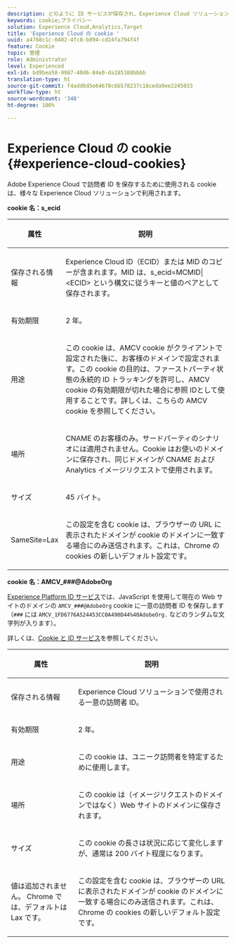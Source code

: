 ```yaml
---
description: どのように ID サービスが保存され、Experience Cloud ソリューション全体で使用されるかについて説明します。
keywords: cookie;プライバシー
solution: Experience Cloud,Analytics,Target
title: 'Experience Cloud の cookie '
uuid: a4788c1c-0402-4fc8-b894-cd24fa794f4f
feature: Cookie
topic: 管理
role: Administrator
level: Experienced
exl-id: bd9bea58-9987-40d6-84e0-da185388bbbb
translation-type: ht
source-git-commit: f4add6d5e64678c6b578237c18ceda9ee2245033
workflow-type: ht
source-wordcount: '348'
ht-degree: 100%

---
```


# Experience Cloud の cookie {#experience-cloud-cookies}

Adobe Experience Cloud で訪問者 ID を保存するために使用される cookie は、様々な Experience Cloud ソリューションで利用されます。

**cookie 名：s_ecid**

<table id="table_FF4C70D3D4CC425BA65162D5A9504F7D"> 
 <thead> 
  <tr> 
   <th colname="col1" class="entry"> <p>属性 </p> </th> 
   <th colname="col2" class="entry"> <p>説明 </p> </th> 
  </tr> 
 </thead>
 <tbody> 
  <tr> 
   <td colname="col1"> <p>保存される情報 </p> </td> 
   <td colname="col2"> <p> Experience Cloud ID（ECID）または MID のコピーが含まれます。MID は、s_ecid=MCMID|&lt;ECID&gt; という構文に従うキーと値のペアとして保存されます。 </p> </td> 
  </tr> 
  <tr> 
   <td colname="col1"> <p> 有効期限 </p> </td> 
   <td colname="col2"> <p>2 年。 </p> </td> 
  </tr> 
  <tr> 
   <td colname="col1"> <p> 用途 </p> </td> 
   <td colname="col2"> <p>この cookie は、AMCV cookie がクライアントで設定された後に、お客様のドメインで設定されます。この cookie の目的は、ファーストパーティ状態の永続的 ID トラッキングを許可し、AMCV cookie の有効期限が切れた場合に参照 IDとして使用することです。詳しくは、こちらの AMCV cookie を参照してください。 </p> </td> 
  </tr> 
  <tr> 
   <td colname="col1"> <p> 場所 </p> </td> 
   <td colname="col2"> <p>CNAME のお客様のみ。サードパーティのシナリオには適用されません。Cookie はお使いのドメインに保存され、同じドメインが CNAME および Analytics イメージリクエストで使用されます。 </p> </td> 
  </tr> 
  <tr> 
   <td colname="col1"> <p> サイズ </p> </td> 
   <td colname="col2"> <p>45 バイト。 </p> </td> 
  </tr> 
  <tr> 
   <td colname="col1"> <p> SameSite=Lax </p> </td> 
   <td colname="col2"> <p>この設定を含む cookie は、ブラウザーの URL に表示されたドメインが cookie のドメインに一致する場合にのみ送信されます。これは、Chrome の cookies の新しいデフォルト設定です。</p> </td> 
  </tr> 
 </tbody> 
</table>

**cookie 名：AMCV_###@AdobeOrg**

[Experience Platform ID サービス](https://docs.adobe.com/content/help/ja-JP/id-service/using/home.html)では、JavaScript を使用して現在の Web サイトのドメインの `AMCV_###@AdobeOrg` cookie に一意の訪問者 ID を保存します（`###` には `AMCV_1FD6776A524453CC0A490D44%40AdobeOrg.` などのランダムな文字列が入ります）。

詳しくは、[Cookie と ID サービス](https://docs.adobe.com/content/help/ja-JP/id-service/using/intro/cookies.html)を参照してください。

<table id="table_1883C0836C1E4AF5A262FBF5000C1B11"> 
 <thead> 
  <tr> 
   <th colname="col1" class="entry"> <p>属性 </p> </th> 
   <th colname="col2" class="entry"> <p>説明 </p> </th> 
  </tr> 
 </thead>
 <tbody> 
  <tr> 
   <td colname="col1"> <p>保存される情報 </p> </td> 
   <td colname="col2"> <p> Experience Cloud ソリューションで使用される一意の訪問者 ID。 </p> </td> 
  </tr> 
  <tr> 
   <td colname="col1"> <p> 有効期限 </p> </td> 
   <td colname="col2"> <p> 2 年。 </p> </td> 
  </tr> 
  <tr> 
   <td colname="col1"> <p> 用途 </p> </td> 
   <td colname="col2"> <p> この cookie は、ユニーク訪問者を特定するために使用します。 </p> </td> 
  </tr> 
  <tr> 
   <td colname="col1"> <p> 場所 </p> </td> 
   <td colname="col2"> <p> この cookie は（イメージリクエストのドメインではなく）Web サイトのドメインに保存されます。 </p> </td> 
  </tr> 
  <tr> 
   <td colname="col1"> <p> サイズ </p> </td> 
   <td colname="col2"> <p> この cookie の長さは状況に応じて変化しますが、通常は 200 バイト程度になります。 </p> </td> 
  </tr> 
  <tr> 
   <td colname="col1"> <p>値は追加されません。 Chrome では、デフォルトは Lax です。 </p> </td> 
   <td colname="col2"> <p> この設定を含む cookie は、ブラウザーの URL に表示されたドメインが cookie のドメインに一致する場合にのみ送信されます。これは、Chrome の cookies の新しいデフォルト設定です。 </p> </td> 
  </tr> 
 </tbody> 
</table>
